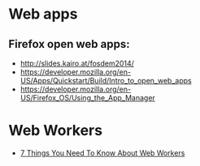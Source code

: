 # Web apps

## Firefox open web apps:

* http://slides.kairo.at/fosdem2014/
* https://developer.mozilla.org/en-US/Apps/Quickstart/Build/Intro_to_open_web_apps
* https://developer.mozilla.org/en-US/Firefox_OS/Using_the_App_Manager

# Web Workers

* [7 Things You Need To Know About Web Workers](http://www.developer.com/lang/jscript/7-things-you-need-to-know-about-web-workers.html)

